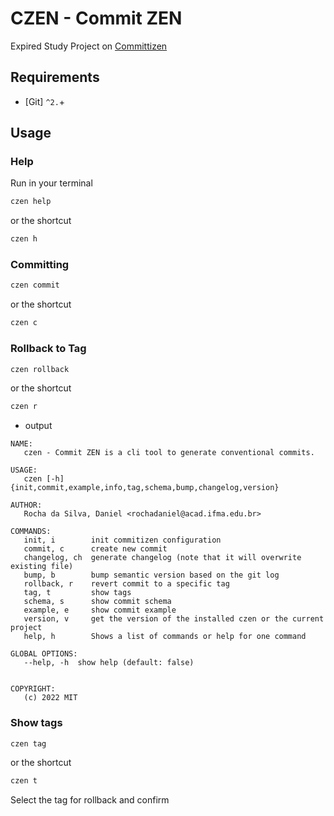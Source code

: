 # CZEN - Commit ZEN
Expired Study Project on [Committizen](https://github.com/commitizen-tools/commitizen)
## Requirements
- [Git] `^2.`+
## Usage
### Help
Run in your terminal

```bash
czen help
```

or the shortcut

```bash
czen h
```
### Committing

```bash
czen commit
```

or the shortcut

```bash
czen c
```

### Rollback to Tag

```bash
czen rollback
```

or the shortcut

```bash
czen r
```
- output
```
NAME:
   czen - Commit ZEN is a cli tool to generate conventional commits.

USAGE:
   czen [-h] {init,commit,example,info,tag,schema,bump,changelog,version}

AUTHOR:
   Rocha da Silva, Daniel <rochadaniel@acad.ifma.edu.br>

COMMANDS:
   init, i        init commitizen configuration
   commit, c      create new commit
   changelog, ch  generate changelog (note that it will overwrite existing file)
   bump, b        bump semantic version based on the git log
   rollback, r    revert commit to a specific tag
   tag, t         show tags
   schema, s      show commit schema
   example, e     show commit example
   version, v     get the version of the installed czen or the current project
   help, h        Shows a list of commands or help for one command

GLOBAL OPTIONS:
   --help, -h  show help (default: false)


COPYRIGHT:
   (c) 2022 MIT
```
### Show tags

```bash
czen tag
```

or the shortcut

```bash
czen t
```
Select the tag for rollback and confirm
